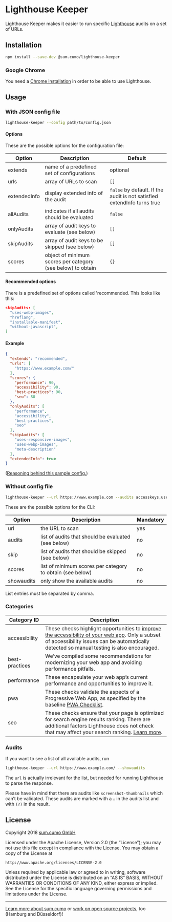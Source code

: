 # Lighthouse Keeper

Lighthouse Keeper makes it easier to run specific [Lighthouse](https://github.com/GoogleChrome/lighthouse) audits on a set of URLs.

## Installation

```bash
npm install --save-dev @sum.cumo/lighthouse-keeper
```

### Google Chrome

You need a [Chrome installation](https://developers.google.com/web/updates/2017/04/headless-chrome) in order to be able to use Lighthouse.

## Usage

### With JSON config file

```bash
lighthouse-keeper --config path/to/config.json
```

#### Options

These are the possible options for the configuration file:

| Option        | Description   | Default |
| ------------- | ------------- | ------------- |
| extends | name of a predefined set of configurations | optional |
| urls | array of URLs to scan | `[]` |
| extendedInfo | display extended info of the audit | `false` by default. If the audit is not satisfied extendInfo turns true |
| allAudits| indicates if all audits should be evaluated | `false` |
| onlyAudits| array of audit keys to evaluate (see below) | `[]` |
| skipAudits| array of audit keys to be skipped (see below) | `[]` |
| scores| object of minimum scores per category (see below) to obtain | `{}` |

#### Recommended options

There is a predefined set of options called 'recommended. This looks like this:

```json
skipAudits: [
  "uses-webp-images",
  "hreflang",
  "installable-manifest",
  "without-javascript",
]
```

#### Example

```json
{
  "extends": "recommended",
  "urls": [
    "https://www.example.com/"
  ],
  "scores": {
    "performance": 90,
    "accessibility": 90,
    "best-practices": 90,
    "seo": 80
  },
  "onlyAudits": [
    "performance",
    "accessibility",
    "best-practices",
    "seo"
  ],
  "skipAudits": [
    "uses-responsive-images",
    "uses-webp-images",
    "meta-description"
  ],
  "extendedInfo": true
}
```

([Reasoning behind this sample config.](https://meiert.com/en/blog/lighthouse-config/))

### Without config file

```bash
lighthouse-keeper --url https://www.example.com --audits accesskeys,uses-http2 --scores seo:90,best-practices:10
```

These are the possible options for the CLI:

| Option        | Description   | Mandatory |
| ------------- | ------------- | ------------- |
| url | the URL to scan | yes |
| audits| list of audits that should be evaluated (see below) | no |
| skip| list of audits that should be skipped (see below) | no |
| scores| list of minimum scores per category to obtain (see below) | no |
| showaudits| only show the available audits | no |

List entries must be separated by comma.

### Categories

| Category ID   | Description   |
| ------------- | ------------- |
| accessibility | These checks highlight opportunities to [improve the accessibility of your web app](https://developers.google.com/web/fundamentals/accessibility). Only a subset of accessibility issues can be automatically detected so manual testing is also encouraged. |
| best-practices | We’ve compiled some recommendations for modernizing your web app and avoiding performance pitfalls. |
| performance | These encapsulate your web app’s current performance and opportunities to improve it. |
| pwa | These checks validate the aspects of a Progressive Web App, as specified by the baseline [PWA Checklist](https://developers.google.com/web/progressive-web-apps/checklist). |
| seo | These checks ensure that your page is optimized for search engine results ranking. There are additional factors Lighthouse does not check that may affect your search ranking. [Learn more](https://support.google.com/webmasters/answer/35769). |

### Audits

If you want to see a list of all available audits, run

```bash
lighthouse-keeper --url https://www.example.com/ --showaudits
```

The `url` is actually irrelevant for the list, but needed for running Lighthouse to parse the response.

Please have in mind that there are audits like `screenshot-thumbnails` which can’t be validated. These audits are marked with a `⚠` in the audits list and with `(?)` in the result.

## License

Copyright 2018 [sum.cumo GmbH](https://www.sumcumo.com/)

Licensed under the Apache License, Version 2.0 (the “License”); you may not use this file except in compliance with the License. You may obtain a copy of the License at

    http://www.apache.org/licenses/LICENSE-2.0

Unless required by applicable law or agreed to in writing, software distributed under the License is distributed on an “AS IS” BASIS, WITHOUT WARRANTIES OR CONDITIONS OF ANY KIND, either express or implied. See the License for the specific language governing permissions and limitations under the License.

----

[Learn more about sum.cumo](https://www.sumcumo.com/en/) or [work on open source projects](https://www.sumcumo.com/jobs/), too (Hamburg and Düsseldorf)!
